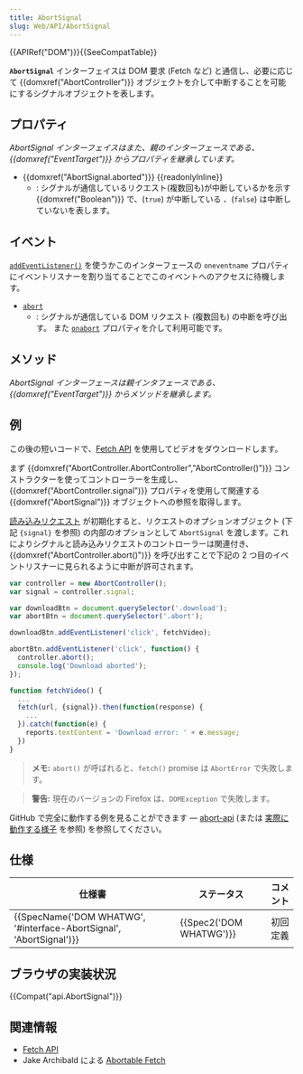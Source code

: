 ```yaml
---
title: AbortSignal
slug: Web/API/AbortSignal
---
```

{{APIRef("DOM")}}{{SeeCompatTable}}

**`AbortSignal`** インターフェイスは DOM 要求 (Fetch など) と通信し、必要に応じて {{domxref("AbortController")}} オブジェクトを介して中断することを可能にするシグナルオブジェクトを表します。

## プロパティ

_AbortSignal インターフェイスはまた、親のインターフェースである、 {{domxref("EventTarget")}} からプロパティを継承しています。_

- {{domxref("AbortSignal.aborted")}} {{readonlyInline}}
  - : シグナルが通信しているリクエスト(複数回も)が中断しているかを示す {{domxref("Boolean")}} で、(`true`) が中断している 、(`false`) は中断していないを表します。

## イベント

[`addEventListener()`](/ja/docs/Web/API/EventTarget/addEventListener) を使うかこのインターフェースの `oneventname` プロパティにイベントリスナーを割り当てることでこのイベントへのアクセスに待機します。

- [`abort`](/ja/docs/Web/API/AbortSignal/abort_event)
  - : シグナルが通信している DOM リクエスト (複数回も) の中断を呼び出す。
    また [`onabort`](/ja/docs/Web/API/AbortSignal/onabort) プロパティを介して利用可能です。

## メソッド

_AbortSignal インターフェースは親インタフェースである、{{domxref("EventTarget")}} からメソッドを継承します。_

## 例

この後の短いコードで、[Fetch API](/ja/docs/Web/API/Fetch_API) を使用してビデオをダウンロードします。

まず {{domxref("AbortController.AbortController","AbortController()")}} コンストラクターを使ってコントローラーを生成し、{{domxref("AbortController.signal")}} プロパティを使用して関連する {{domxref("AbortSignal")}} オブジェクトへの参照を取得します。

[読み込みリクエスト](/ja/docs/Web/API/WindowOrWorkerGlobalScope/fetch) が初期化すると、リクエストのオプションオブジェクト (下記 `{signal}` を参照) の内部のオプションとして `AbortSignal` を渡します。これによりシグナルと読み込みリクエストのコントローラーは関連付き、{{domxref("AbortController.abort()")}} を呼び出すことで下記の 2 つ目のイベントリスナーに見られるように中断が許可されます。

```js
var controller = new AbortController();
var signal = controller.signal;

var downloadBtn = document.querySelector('.download');
var abortBtn = document.querySelector('.abort');

downloadBtn.addEventListener('click', fetchVideo);

abortBtn.addEventListener('click', function() {
  controller.abort();
  console.log('Download aborted');
});

function fetchVideo() {
  ...
  fetch(url, {signal}).then(function(response) {
    ...
  }).catch(function(e) {
    reports.textContent = 'Download error: ' + e.message;
  })
}
```

> **メモ:** `abort()` が呼ばれると、`fetch()` promise は `AbortError` で失敗します。

> **警告:** 現在のバージョンの Firefox は、`DOMException` で失敗します。

GitHub で完全に動作する例を見ることができます — [abort-api](https://github.com/mdn/dom-examples/tree/master/abort-api) (または [実際に動作する様子](https://mdn.github.io/dom-examples/abort-api/) を参照) を参照してください。

## 仕様

| 仕様書                                                                                   | ステータス                       | コメント |
| ---------------------------------------------------------------------------------------- | -------------------------------- | -------- |
| {{SpecName('DOM WHATWG', '#interface-AbortSignal', 'AbortSignal')}} | {{Spec2('DOM WHATWG')}} | 初回定義 |

## ブラウザの実装状況

{{Compat("api.AbortSignal")}}

## 関連情報

- [Fetch API](/ja/docs/Web/API/Fetch_API)
- Jake Archibald による [Abortable Fetch](https://developers.google.com/web/updates/2017/09/abortable-fetch)
